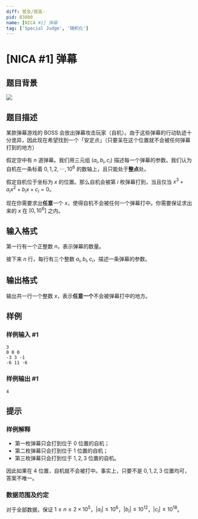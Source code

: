 ```yaml
---
diff: 普及/提高-
pid: B3800
name: [NICA #1] 弹幕
tag: ['Special Judge', '随机化']
---
```

# [NICA #1] 弹幕
## 题目背景

![](https://cdn.luogu.com.cn/upload/image_hosting/d7u8mpld.png)
## 题目描述

某款弹幕游戏的 BOSS 会放出弹幕攻击玩家（自机）。由于这些弹幕的行动轨迹十分诡异，因此现在希望找到一个「安定点」（只要呆在这个位置就不会被任何弹幕打到的地方）

假定空中有 $n$ 道弹幕。我们用三元组 $(a_i,b_i,c_i)$ 描述每一个弹幕的参数。我们认为自机在一条标着 $0,1,2,\cdots,10^6$ 的数轴上，且只能处于**整点**处。

假定自机位于坐标为 $x$ 的位置。那么自机会被第 $i$ 枚弹幕打到，当且仅当 $x^3+a_ix^2+b_ix+c_i=0$。

现在你需要求出**任意**一个 $x$，使得自机不会被任何一个弹幕打中。你需要保证求出来的 $x$ 在 $[0,10^6]$ 之内。
## 输入格式

第一行有一个正整数 $n$，表示弹幕的数量。

接下来 $n$ 行，每行有三个整数 $a_i,b_i,c_i$，描述一条弹幕的参数。
## 输出格式

输出共一行一个整数 $x$，表示**任意一个**不会被弹幕打中的地方。
## 样例

### 样例输入 #1
```
3
0 0 0
-3 3 -1
-6 11 -6
```
### 样例输出 #1
```
4
```
## 提示

### 样例解释

- 第一枚弹幕只会打到位于 $0$ 位置的自机；
- 第二枚弹幕只会打到位于 $1$ 位置的自机；
- 第三枚弹幕只会打到位于 $1,2,3$ 位置的自机。

因此如果在 $4$ 位置，自机就不会被打中。事实上，只要不是 $0,1,2,3$ 位置均可，答案不唯一。

### 数据范围及约定

对于全部数据，保证 $1\le n\le 2\times 10^5$，$|a_i|\le 10^6$，$|b_i|\le 10^{12}$，$|c_i|\le 10^{18}$。
